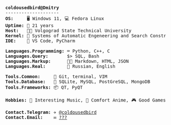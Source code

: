 <pre>
<b>coldousedbird@Dmitry</b>
--------------------
<b>OS:</b>     🖥️ Windows 11, 💻 Fedora Linux
<b>Uptime:</b> 🧑 21 years
<b>Host:</b>   👨‍🎓 Volgograd State Technical University
<b>Kernel:</b> 💼 Systems of Automatic Engeneering and Search Constructing
<b>IDE:</b>    📝 VS Code, PyCharm

<b>Languages.Programming:</b> ⌨️ Python, C++, C
<b>Languages.Query:</b>       $> SQL, Bash
<b>Languages.Markup:</b>      👨‍💻 Markdown, HTML, JSON
<b>Languages.Real:</b>        👅 Russian, English
  
<b>Tools.Common:</b>     🔧 Git, terminal, VIM
<b>Tools.Database:</b>   💾 SQLite, MySQL, PostGreSQL, MongoDB
<b>Tools.Frameworks:</b> 📦 QT, PyQT

<b>Hobbies:</b> 🎵 Interesting Music, 💙 Comfort Anime, 🎮 Good Games, 🤓 Interesting Code

<b>Contact.Telegram:</b> ✈️ <a href="https://t.me/@coldousedbird">@coldousedbird</a>
<b>Contact.Email:</b>    ✉️ <a href="">???</a>
</pre>
